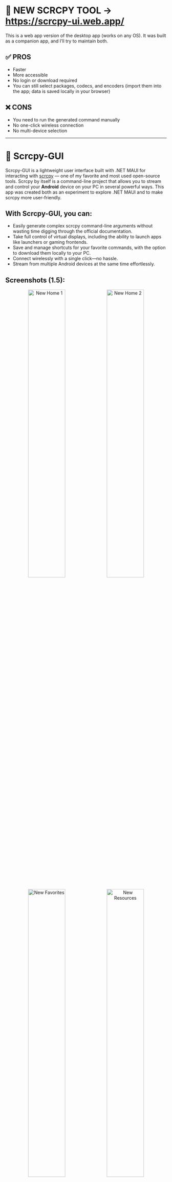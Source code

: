 # 📌 NEW SCRCPY TOOL → https://scrcpy-ui.web.app/

This is a web app version of the desktop app (works on any OS). It was built as a companion app, and I’ll try to maintain both.

## ✅ PROS
- Faster
- More accessible
- No login or download required
- You can still select packages, codecs, and encoders (import them into the app; data is saved locally in your browser)

## ❌ CONS
- You need to run the generated command manually
- No one-click wireless connection
- No multi-device selection
<hr/>

# 📌 Scrcpy-GUI

Scrcpy-GUI is a lightweight user interface built with .NET MAUI for interacting with [scrcpy](https://github.com/Genymobile/scrcpy) — one of my favorite and most used open-source tools. Scrcpy by itself is a command-line project that allows you to stream and control your **Android** device on your PC in several powerful ways. This app was created both as an experiment to explore .NET MAUI and to make scrcpy more user-friendly.

## With Scrcpy-GUI, you can:
- Easily generate complex scrcpy command-line arguments without wasting time digging through the official documentation.
- Take full control of virtual displays, including the ability to launch apps like launchers or gaming frontends.
- Save and manage shortcuts for your favorite commands, with the option to download them locally to your PC.
- Connect wirelessly with a single click—no hassle.
- Stream from multiple Android devices at the same time effortlessly.

## Screenshots (1.5):
<div align="center">
  <img width="48%" alt="New Home 1" src="https://github.com/user-attachments/assets/15f0b0ef-0001-4109-9ae3-edff8db9cdab" />
  <img width="48%" alt="New Home 2" src="https://github.com/user-attachments/assets/1014bd4c-1288-489f-8484-2e336df90649" />
</div>
<div align="center">
  <img width="48%" alt="New Favorites" src="https://github.com/user-attachments/assets/bd664d7a-238c-4df8-9d5e-1965c36830d1" />
  <img width="48%" alt="New Resources" src="https://github.com/user-attachments/assets/b30c3009-ae19-4f7e-b7e9-37d1dc4c26d1" />
</div>
<div align="center">
  <img width="48%" alt="New Settings" src="https://github.com/user-attachments/assets/ae23ccf2-9347-4dc3-924d-6f61a133ac33" />
  <img width="48%" alt="Opened Apps" src="https://github.com/user-attachments/assets/d3dd5620-daad-4676-a397-8e9a5418ab66" />
</div>




# 🛠️ Installation Steps (for windows):</h2>

For the installation and setup of both your Windows and Android devices, refer to the [Installation.md](https://github.com/GeorgeEnglezos/Scrcpy-GUI/blob/main/Docs/Installation.md).

For a small tour to the application without downloading it, you can read the [Application Tour](https://github.com/GeorgeEnglezos/Scrcpy-GUI/blob/main/Docs/Application-Tour.md) documentation.

# FAQs
- Is there a Linux port?
No unfortunately, .NET MAUI doesn't support Linux builds. To create a Linux port, I would need to migrate the project to another library.

- Is there a macOS port?
It's something I will explore soon. I don't own a macOS-powered machine, so I'll have to experiment with a VM, for which I'mm unsure of the compatibility.

- What's next for the project?
With the release of v1.5 I completely emptied my to-do list. Feel free to suggest any features.
